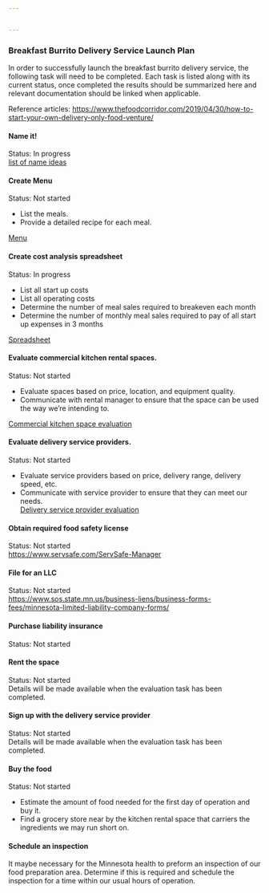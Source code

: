 ```yaml
---


---
```


<h3 id="breakfast-burrito-delivery-service-launch-plan">Breakfast Burrito Delivery Service Launch Plan</h3>
<p>In order to successfully launch the breakfast burrito delivery service, the following task will need to be completed. Each task is listed along with its current status, once completed the results should be summarized here and relevant documentation should be linked when applicable.</p>
<p>Reference articles: <a href="https://www.thefoodcorridor.com/2019/04/30/how-to-start-your-own-delivery-only-food-venture/">https://www.thefoodcorridor.com/2019/04/30/how-to-start-your-own-delivery-only-food-venture/</a></p>
<h4 id="name-it">Name it!</h4>
<p>Status: In progress<br>
<a href="https://docs.google.com/document/d/1SCq4oWBXb90exFStBcxAQESoRAlhvbVqqDo_AnHUoQQ/edit">list of name ideas</a></p>
<h4 id="create-menu">Create Menu</h4>
<p>Status: Not started</p>
<ul>
<li>List the meals.</li>
<li>Provide a detailed recipe for each meal.</li>
</ul>
<p><a href="https://docs.google.com/document/d/1tg9LS742t0g7a_gVobNkytSA_y3zYud5MpfLBodPwZ8/edit">Menu</a></p>
<h4 id="create-cost-analysis-spreadsheet">Create cost analysis spreadsheet</h4>
<p>Status: In progress</p>
<ul>
<li>List all start up costs</li>
<li>List all operating costs</li>
<li>Determine the number of meal sales required to breakeven each month</li>
<li>Determine the number of monthly meal sales required to pay of all start up expenses in 3 months</li>
</ul>
<p><a href="https://docs.google.com/spreadsheets/d/1RG_dPyDHreFp_TsJdP0QFe6AgTV1tciZcn0wIGLGSQU/edit#gid=0">Spreadsheet</a></p>
<h4 id="evaluate-commercial-kitchen-rental-spaces.">Evaluate commercial kitchen rental spaces.</h4>
<p>Status: Not started</p>
<ul>
<li>Evaluate spaces based on price, location, and equipment quality.</li>
<li>Communicate with rental manager to ensure that the space can be used the way we’re intending to.</li>
</ul>
<p><a href="https://docs.google.com/document/d/1rSZZfGMak6pxAAM5Djsi0B-NUNv89WLDnZpv3QJsPFc/edit">Commercial kitchen space evaluation</a></p>
<h4 id="evaluate-delivery-service-providers.">Evaluate delivery service providers.</h4>
<p>Status: Not started</p>
<ul>
<li>Evaluate service providers based on price, delivery range, delivery speed, etc.</li>
<li>Communicate with service provider to ensure that they can meet our needs.<br>
<a href="https://docs.google.com/document/d/13amZmrB_fIBJcf80scAi2HxVY_z7bLooByHgt6h9hPo/edit">Delivery service provider evaluation</a></li>
</ul>
<h4 id="obtain-required-food-safety-license">Obtain required food safety license</h4>
<p>Status: Not started<br>
<a href="https://www.servsafe.com/ServSafe-Manager">https://www.servsafe.com/ServSafe-Manager</a></p>
<h4 id="file-for-an-llc">File for an LLC</h4>
<p>Status: Not started<br>
<a href="https://www.sos.state.mn.us/business-liens/business-forms-fees/minnesota-limited-liability-company-forms/">https://www.sos.state.mn.us/business-liens/business-forms-fees/minnesota-limited-liability-company-forms/</a></p>
<h4 id="purchase-liability-insurance">Purchase liability insurance</h4>
<p>Status: Not started</p>
<h4 id="rent-the-space">Rent the space</h4>
<p>Status: Not started<br>
Details will be made available when the evaluation task has been completed.</p>
<h4 id="sign-up-with-the-delivery-service-provider">Sign up with the delivery service provider</h4>
<p>Status: Not started<br>
Details will be made available when the evaluation task has been completed.</p>
<h4 id="buy-the-food">Buy the food</h4>
<p>Status: Not started</p>
<ul>
<li>Estimate the amount of food needed for the first day of operation and buy it.</li>
<li>Find a grocery store near by the kitchen rental space that carriers the ingredients we may run short on.</li>
</ul>
<h4 id="schedule-an-inspection">Schedule an inspection</h4>
<p>It maybe necessary for the Minnesota health to preform an inspection of our food preparation area. Determine if this is required and schedule the inspection for a time within our usual hours of operation.</p>


